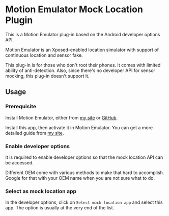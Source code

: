 # Motion Emulator Mock Location Plugin

This is a Motion Emulator plug-in based on the Android developer options API.

Motion Emulator is an Xposed-enabled location simulator with support of continuous location and sensor fake.

This plug-in is for those who don't root their phones. It comes with limited ability of
anti-detection. Also, since there's no developer API for sensor mocking,
this plug-in doesn't support it.

## Usage

### Prerequisite

Install Motion Emulator, either from [my site](https://zhufucdev.com/article/qRnydwa-LGMhGrf43tSG_)
or [GitHub](https://github.com/zhufucdev/MotionEmulator/releases).

Install this app, then activate it in Motion Emulator. You can get a more detailed guide from
[my site](https://zhufucdev.com/article/0xXK6YxSWe9nGwmmHQgsa).

### Enable developer options

It is required to enable developer options so that the mock location API can be accessed.

Different OEM come with various methods to make that hard to accomplish. Google for that
with your OEM name when you are not sure what to do.

### Select as mock location app

In the developer options, click on `Select mock location app` and select this app.
The option is usually at the very end of the list.